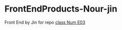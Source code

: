 # FrontEndProducts-Nour-jin

Front End by Jin for repo [class Num E03](https://github.com/FBW41-2/e03-express-api-Nour-jin)
